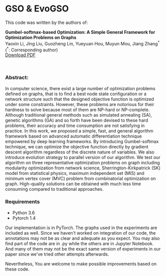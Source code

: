 # GSO & EvoGSO

This code was written by the authors of:
<br>

**Gumbel-softmax-based Optimization: A Simple General Framework for Optimization Problems on Graphs**<br>
Yaoxin Li, Jing Liu, Guozheng Lin, Yueyuan Hou, Muyun Mou, Jiang Zhang<sup>\*</sup>(<sup>\*</sup>: Corresponding author) <br>
[Download PDF](https://arxiv.org/abs/2004.07300)<br>

<br>

### Abstract: 

In computer science, there exist a large number of optimization problems defined on graphs, that is to find a best node state configuration or a network structure such that the designed objective function is optimized under some constraints. However, these problems are notorious for their hardness to solve because most of them are NP-hard or NP-complete. Although traditional general methods such as simulated annealing (SA), genetic algorithms (GA) and so forth have been devised to these hard problems, their accuracy and time consumption are not satisfying in practice. In this work, we proposed a simple, fast, and general algorithm framework based on advanced automatic differentiation technique empowered by deep learning frameworks. By introducing Gumbel-softmax technique, we can optimize the objective function directly by gradient descent algorithm regardless of the discrete nature of variables. We also introduce evolution strategy to parallel version of our algorithm. We test our algorithm on three representative optimization problems on graph including modularity optimization from network science, Sherrington-Kirkpatrick (SK) model from statistical physics, maximum independent set (MIS) and minimum vertex cover (MVC) problem from combinatorial optimization on graph. High-quality solutions can be obtained with much less time consuming compared to traditional approaches.


### Requirements

- Python 3.6
- Pytorch 1.4


Our implementation is in PyTorch. The graphs used in the experiments are included as well. 
Since we haven't worked on integration of our code, the annotations may not be as clear and adequate as you expect. You may also find part of the code are in .py while the others are in Jupyter Notebook. And many of them may not be the exact same version of experiments in our paper since we've tried other attempts afterwards. 

Nevertheless, You are welcome to make possible improvements based on these code.
